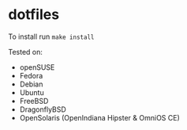 # dotfiles

To install run `make install`

Tested on:
- openSUSE
- Fedora
- Debian
- Ubuntu
- FreeBSD
- DragonflyBSD
- OpenSolaris (OpenIndiana Hipster & OmniOS CE)
